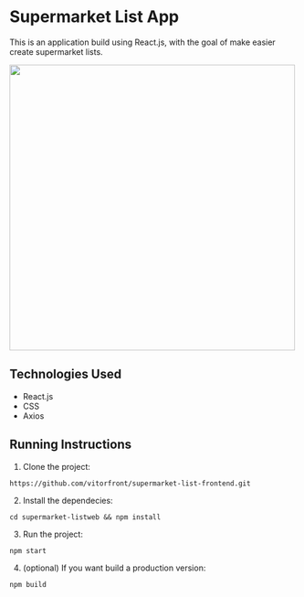 # Supermarket List App

This is an application build using React.js, with the goal of make easier create supermarket lists.

<p> 
  <img height="500" src="https://github.com/vitorfront/supermarket-list-frontend/blob/master/public/image/demo.gif"/>
</p>

## Technologies Used

- React.js
- CSS
- Axios

## Running Instructions

1. Clone the project:

```
https://github.com/vitorfront/supermarket-list-frontend.git

```

2. Install the dependecies:

```
cd supermarket-listweb && npm install
```

3. Run the project:

```
npm start
```

4. (optional) If you want build a production version:

```
npm build
```
